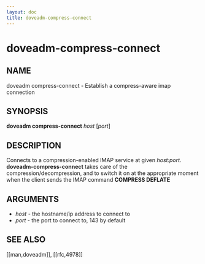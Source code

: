 ```yaml
---
layout: doc
title: doveadm-compress-connect
---
```


# doveadm-compress-connect

## NAME

doveadm compress-connect - Establish a compress-aware imap connection

## SYNOPSIS

**doveadm compress-connect** *host* [*port*]

## DESCRIPTION

Connects to a compression-enabled IMAP service at given *host:port*.
**doveadm-compress-connect** takes care of the compression/decompression,
and to switch it on at the appropriate moment when the client sends the IMAP
command **COMPRESS DEFLATE**

## ARGUMENTS

* *host* - the hostname/ip address to connect to
* *port* - the port to connect to, 143 by default

<!-- @include: include/reporting-bugs.inc -->

## SEE ALSO

[[man,doveadm]], [[rfc,4978]]
